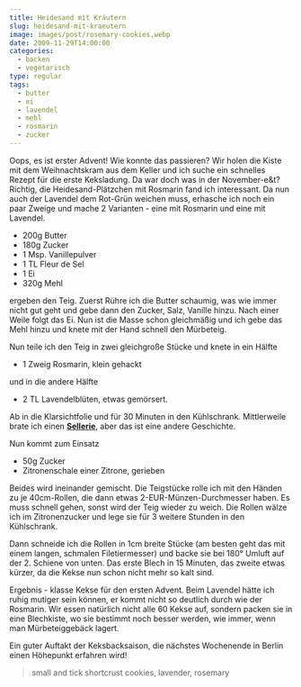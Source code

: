```yaml
---
title: Heidesand mit Kräutern
slug: heidesand-mit-kraeutern
image: images/post/rosemary-cookies.webp
date: 2009-11-29T14:00:00
categories: 
  - backen
  - vegetarisch
type: regular
tags: 
  - butter
  - ei
  - lavendel
  - mehl
  - rosmarin
  - zucker
---
```


Oops, es ist erster Advent! Wie konnte das passieren? Wir holen die Kiste mit dem Weihnachtskram aus dem Keller und ich suche ein schnelles Rezept für die erste Keksladung. Da war doch was in der November-e&t? Richtig, die Heidesand-Plätzchen mit Rosmarin fand ich interessant. Da nun auch der Lavendel dem Rot-Grün weichen muss, erhasche ich noch ein paar Zweige und mache 2 Varianten - eine mit Rosmarin und eine mit Lavendel.

* 200g Butter 
* 180g Zucker 
* 1 Msp. Vanillepulver 
* 1 TL Fleur de Sel 
* 1 Ei 
* 320g Mehl

ergeben den Teig. Zuerst Rühre ich die Butter schaumig, was wie immer nicht gut geht und gebe dann den Zucker, Salz, Vanille hinzu. Nach einer Weile folgt das Ei. Nun ist die Masse schon gleichmäßig und ich gebe das Mehl hinzu und knete mit der Hand schnell den Mürbeteig.

Nun teile ich den Teig in zwei gleichgroße Stücke und knete in ein Hälfte

* 1 Zweig Rosmarin, klein gehackt

und in die andere Hälfte

* 2 TL Lavendelblüten, etwas gemörsert.

Ab in die Klarsichtfolie und für 30 Minuten in den Kühlschrank. Mittlerweile brate ich einen **[Sellerie](../panierte-sellerieschnitzel/)**, aber das ist eine andere Geschichte.

Nun kommt zum Einsatz

* 50g Zucker 
* Zitronenschale einer Zitrone, gerieben

Beides wird ineinander gemischt. Die Teigstücke rolle ich mit den Händen zu je 40cm-Rollen, die dann etwas 2-EUR-Münzen-Durchmesser haben. Es muss schnell gehen, sonst wird der Teig wieder zu weich. Die Rollen wälze ich im Zitronenzucker und lege sie für 3 weitere Stunden in den Kühlschrank.

Dann schneide ich die Rollen in 1cm breite Stücke (am besten geht das mit einem langen, schmalen Filetiermesser) und backe sie bei 180° Umluft auf der 2. Schiene von unten. Das erste Blech in 15 Minuten, das zweite etwas kürzer, da die Kekse nun schon nicht mehr so kalt sind.

Ergebnis - klasse Kekse für den ersten Advent. Beim Lavendel hätte ich ruhig mutiger sein können, er kommt nicht so deutlich durch wie der Rosmarin. Wir essen natürlich nicht alle 60 Kekse auf, sondern packen sie in eine Blechkiste, wo sie bestimmt noch besser werden, wie immer, wenn man Mürbeteiggebäck lagert.

Ein guter Auftakt der Keksbacksaison, die nächstes Wochenende in Berlin einen Höhepunkt erfahren wird!

> small and tick shortcrust cookies, lavender, rosemary